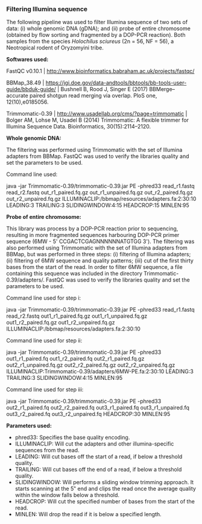 ### Filtering Illumina sequence

The following pipeline was used to filter Illumina sequence of two sets of data: (i) whole genomic DNA (gDNA); and (ii) probe of entire chromosome (obtained by flow sorting and fragmented by a DOP-PCR reaction). Both samples from the species *Holochilus sciureus* (2n = 56, NF = 56), a Neotropical rodent of Oryzomyini tribe.


**Softwares used:**

FastQC v0.10.1 | http://www.bioinformatics.babraham.ac.uk/projects/fastqc/

BBMap_38.49 | https://jgi.doe.gov/data-andtools/bbtools/bb-tools-user-guide/bbduk-guide/ | Bushnell B, Rood J, Singer E (2017) BBMerge–accurate paired shotgun read merging via overlap. PloS one, 12(10),e0185056.

Trimmomatic-0.39 | http://www.usadellab.org/cms/?page=trimmomatic | Bolger AM, Lohse M, Usadel B (2014) Trimmomatic: A flexible trimmer for Illumina Sequence Data. Bioinformatics, 30(15):2114–2120.


**Whole genomic DNA:**

The filtering was performed using Trimmomatic with the set of Illumina adapters from BBMap. FastQC was used to verify the libraries quality and set the parameters to be used.

Command line used:

java -jar Trimmomatic-0.39/trimmomatic-0.39.jar PE -phred33 read_r1.fastq read_r2.fastq out_r1_paired.fq.gz out_r1_unpaired.fq.gz out_r2_paired.fq.gz out_r2_unpaired.fq.gz ILLUMINACLIP:/bbmap/resources/adapters.fa:2:30:10 LEADING:3 TRAILING:3 SLIDINGWINDOW:4:15 HEADCROP:15 MINLEN:95


**Probe of entire chromosome:**

This library was process by a DOP-PCR reaction prior to sequencing, resulting in more fragmented sequences harbouring DOP-PCR primer sequence (6MW - 5' CCGACTCGAGNNNNNNATGTGG 3'). The filtering was also performed using Trimmomatic with the set of Illumina adapters from BBMap, but was performed in three steps: (i) filtering of Illumina adapters; (ii) filtering of 6MW sequence and quality patterns; (iii) cut of the first thirty bases from the start of the read. In order to filter 6MW sequence, a file containing this sequence was included in the directory Trimmomatic-0.39/adapters/. FastQC was used to verify the libraries quality and set the parameters to be used.

Command line used for step i:

java -jar Trimmomatic-0.39/trimmomatic-0.39.jar PE -phred33 read_r1.fastq read_r2.fastq out1_r1_paired.fq.gz out1_r1_unpaired.fq.gz out1_r2_paired.fq.gz out1_r2_unpaired.fq.gz ILLUMINACLIP:/bbmap/resources/adapters.fa:2:30:10

Command line used for step ii:

java -jar Trimmomatic-0.39/trimmomatic-0.39.jar PE -phred33 out1_r1_paired.fq out1_r2_paired.fq out2_r1_paired.fq.gz out2_r1_unpaired.fq.gz out2_r2_paired.fq.gz out2_r2_unpaired.fq.gz ILLUMINACLIP:Trimmomatic-0.39/adapters/6MW-PE.fa:2:30:10 LEADING:3 TRAILING:3 SLIDINGWINDOW:4:15 MINLEN:95

Command line used for step iii:

java -jar Trimmomatic-0.39/trimmomatic-0.39.jar PE -phred33 out2_r1_paired.fq out2_r2_paired.fq out3_r1_paired.fq out3_r1_unpaired.fq out3_r2_paired.fq out3_r2_unpaired.fq HEADCROP:30 MINLEN:95


**Parameters used:**

- phred33: Specifies the base quality encoding.
- ILLUMINACLIP: Will cut the adapters and other illumina-specific sequences from the read.
- LEADING: Will cut bases off the start of a read, if below a threshold quality.
- TRAILING: Will cut bases off the end of a read, if below a threshold quality.
- SLIDINGWINDOW: Will performs a sliding window trimming approach. It starts scanning at the 5‟ end and clips the read once the average quality within the window falls below a threshold.
- HEADCROP: Will cut the specified number of bases from the start of the read.
- MINLEN: Will drop the read if it is below a specified length.
